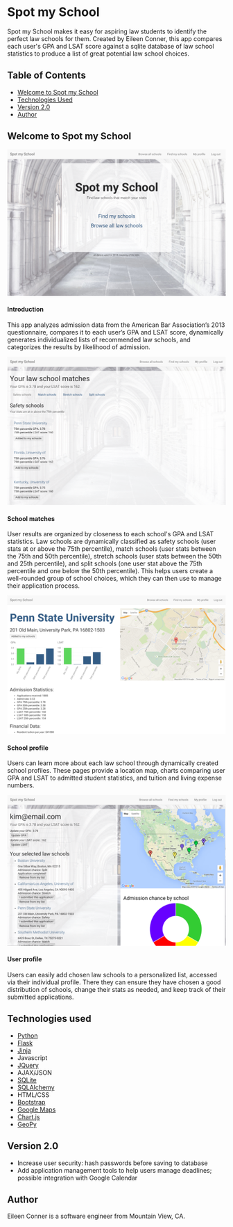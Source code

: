 # Spot my School

Spot my School makes it easy for aspiring law students to identify the perfect law schools for them. Created by Eileen Conner, this app compares each user's GPA and LSAT score against a sqlite database of law school statistics to produce a list of great potential law school choices.

## Table of Contents
* [Welcome to Spot my School](#spotmyschool)
* [Technologies Used](#technologiesused)
* [Version 2.0](#v2)
* [Author](#author)

## <a name="spotmyschool"></a>Welcome to Spot my School

![Spot my School homepage](/static/images/screenshots/spot_my_school_screenshot.png)

#### Introduction

This app analyzes admission data from the American Bar Association’s 2013 questionnaire, compares it to each user’s GPA and LSAT score, dynamically generates individualized lists of recommended law schools, and categorizes the results by likelihood of admission. 

![School matches](/static/images/screenshots/match_query_screenshot.png)

#### School matches

User results are organized by closeness to each school's GPA and LSAT statistics. Law schools are dynamically classified as safety schools (user stats at or above the 75th percentile), match schools (user stats between the 75th and 50th percentile), stretch schools (user stats between the 50th and 25th percentile), and split schools (one user stat above the 75th percentile and one below the 50th percentile). This helps users create a well-rounded group of school choices, which they can then use to manage their application process.

![School profile](/static/images/screenshots/school_profile_screenshot.png)

#### School profile

Users can learn more about each law school through dynamically created school profiles. These pages provide a location map, charts comparing user GPA and LSAT to admitted student statistics, and tuition and living expense numbers. 

![User profile](/static/images/screenshots/user_profile_screenshot.png)

#### User profile

Users can easily add chosen law schools to a personalized list, accessed via their individual profile. There they can ensure they have chosen a good distribution of schools, change their stats as needed, and keep track of their submitted applications.

## <a name="technologiesused"></a>Technologies used
* [Python](https://www.python.org/)
* [Flask](http://flask.pocoo.org/)
* [Jinja](http://jinja.pocoo.org/docs/dev/)
* Javascript
* [JQuery](https://jquery.com/)
* AJAX/JSON
* [SQLite](https://www.sqlite.org/)
* [SQLAlchemy](http://www.sqlalchemy.org/)
* HTML/CSS
* [Bootstrap](http://getbootstrap.com/2.3.2/)
* [Google Maps](https://developers.google.com/maps/)
* [Chart.js](http://www.chartjs.org/)
* [GeoPy](https://pypi.python.org/pypi/geopy)

## <a name="v2"></a>Version 2.0
* Increase user security: hash passwords before saving to database
* Add application management tools to help users manage deadlines; possible integration with Google Calendar

## <a name="author"></a>Author

Eileen Conner is a software engineer from Mountain View, CA.